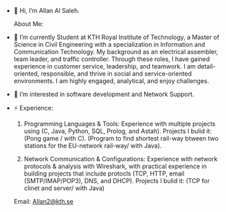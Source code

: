 - 👋 Hi, I’m Allan Al Saleh.

  About Me:
  
- 🌱 I’m currently Student at KTH Royal Institute of Technology, a Master of Science in Civil Engineering with a specialization in Information and Communication Technology. My
     background as an electrical assembler, team leader, and traffic controller. Through these roles, I have gained experience in customer service, leadership, and teamwork.
     I am detail-oriented, responsible, and thrive in social and service-oriented environments. I am highly engaged, analytical, and enjoy challenges.
  
- 👀 I’m interested in software development and Network Support.

- ⚡ Experience:
  
   1. Programming Languages & Tools:
      Experience with multiple projects using (C, Java, Python, SQL, Prolog, and Astah). Projects I bulid it:
      (Pong game / with C).
      (Program to find shortest rail-way btween two stations for the EU-network rail-way/ with Java).

   3. Network Communication & Configurations:
      Experience with network protocols & analysis with Wireshark, with practical experience in building projects that include protocls (TCP, HTTP, email (SMTP/IMAP/POP3), DNS, and          DHCP). Projects I bulid it:
      (TCP for clinet and server/ with Java)



  Email: Allan2@kth.se


<!---
About Me/About Me is a ✨ special ✨ repository because its `README.md` (this file) appears on your GitHub profile.
You can click the Preview link to take a look at your changes.
--->
